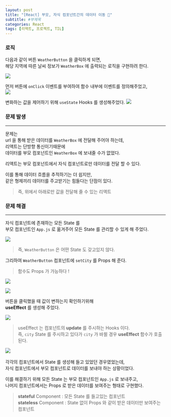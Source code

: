```yaml
---
layout: post
title: "[React] 부모, 자식 컴포넌트간의 데이터 이동 🔁"
subtitle: #부제목
categories: React
tags: [리액트, 프로젝트, TIL]
---
```


### 로직

다음과 같이 버튼 `WeatherButton` 을 클릭하게 되면,<br>
해당 지역에 따른 날씨 정보가 `WeatherBox` 에 출력되는 로직을 구현하려 한다.

![](https://img1.daumcdn.net/thumb/R1280x0/?scode=mtistory2&fname=https%3A%2F%2Fblog.kakaocdn.net%2Fdn%2FbDEsnK%2FbtrYdiwqSOK%2F9IKjs0HVNNUWCicXxLuBK1%2Fimg.png)

먼저 버튼에 `onClick` 이벤트를 부여하여 함수 내부에 이벤트를 정의해주었고,<br>
![](https://img1.daumcdn.net/thumb/R1280x0/?scode=mtistory2&fname=https%3A%2F%2Fblog.kakaocdn.net%2Fdn%2FbLYCnu%2FbtrYkFp1UBI%2FJKoOzSNBJLjukJfBqHtOIK%2Fimg.png)

변화하는 값을 제어하기 위해 `useState` Hooks 를 생성해주었다.
![](https://img1.daumcdn.net/thumb/R1280x0/?scode=mtistory2&fname=https%3A%2F%2Fblog.kakaocdn.net%2Fdn%2FegBPM7%2FbtrYe0oW7xm%2FDKaWq1tXMhzoJLrXJuf9E0%2Fimg.png)

### 문제 발생

---

문제는<br>
url 을 통해 받은 데이터를 `WeatherBox` 에 전달해 주어야 하는데,<br>
리액트는 단방향 통신이기때문에<br>
데이터를 부모 컴포넌트인 `WeatherBox` 에 보내줄 수가 없었다.

리액트는 부모 컴포넌트에서 자식 컴포넌트로만 데이터를 전달 할 수 있다.<br>

이를 통해 데이터 흐름을 추적하기는 더 쉽지만,<br>
같은 형제끼리 데이터를 주고받기는 힘들다는 단점이 있다.

> 즉, 위에서 아래로만 값을 전달해 줄 수 있는 리액트

### 문제 해결

---

자식 컴포넌트에 존재하는 모든 State 를<br>
부모 컴포넌트인 `App.js` 로 옮겨주어 모든 State 를 관리할 수 있게 해 주었다.

![](https://img1.daumcdn.net/thumb/R1280x0/?scode=mtistory2&fname=https%3A%2F%2Fblog.kakaocdn.net%2Fdn%2FcU6FxD%2FbtrYqSb7e5D%2FMmWPb1gzRKHFoRclXFkJT0%2Fimg.png)

> 즉, `WeatherButton` 은 어떤 State 도 갖고있지 않다.

그리하여 `WeatherButton` 컴포넌트에 `setCity` 를 Props 해 준다.

> 함수도 Props 가 가능하다 !

![](https://img1.daumcdn.net/thumb/R1280x0/?scode=mtistory2&fname=https%3A%2F%2Fblog.kakaocdn.net%2Fdn%2Fr6z0k%2FbtrYqz47GqX%2Fvz3JLCq61OWcXpuCczMgh0%2Fimg.png)

![](https://img1.daumcdn.net/thumb/R1280x0/?scode=mtistory2&fname=https%3A%2F%2Fblog.kakaocdn.net%2Fdn%2FcyY0R3%2FbtrYqu3Tp9n%2FFkkv9D1SRWA1kWAP5k0Imk%2Fimg.png)

버튼을 클릭했을 때 값이 변하는지 확인하기위해<bR>
**useEffect** 를 생성해 주었다.

![](https://img1.daumcdn.net/thumb/R1280x0/?scode=mtistory2&fname=https%3A%2F%2Fblog.kakaocdn.net%2Fdn%2FGdDHY%2FbtrYqSb9eoQ%2FsG2PJrpokxnrscuovWD7Xk%2Fimg.png)

> useEffect 는 컴포넌트의 **update** 를 주시하는 Hooks 이다.<br>
> 즉, `city` State 를 주시하고 있다가 `city` 가 바뀔 경우 **useEffect** 함수가 호출된다.

![](https://blog.kakaocdn.net/dn/11u1a/btrYr9qRqBg/F1349gnVQ1Y50ck6diSAM1/img.gif)
<br>
<br>
각각의 컴포넌트에서 State 를 생성해 들고 있었던 경우였었는데,<br>
자식 컴포넌트에서 부모 컴포넌트로 데이터를 보내야 하는 상황이었다.

이를 해결하기 위해 모든 State 는 부모 컴포넌트인 `App.js` 로 보내주고,<br>
나머지 컴포넌트에서는 Props 로 받은 데이터를 보여주는 형태로 구현했다.

> **stateful** Component : 모든 State 를 들고있는 컴포넌트<bR>
> **stateless** Component : State 없이 Props 와 같이 받은 데이터만 보여주는 컴포넌트
